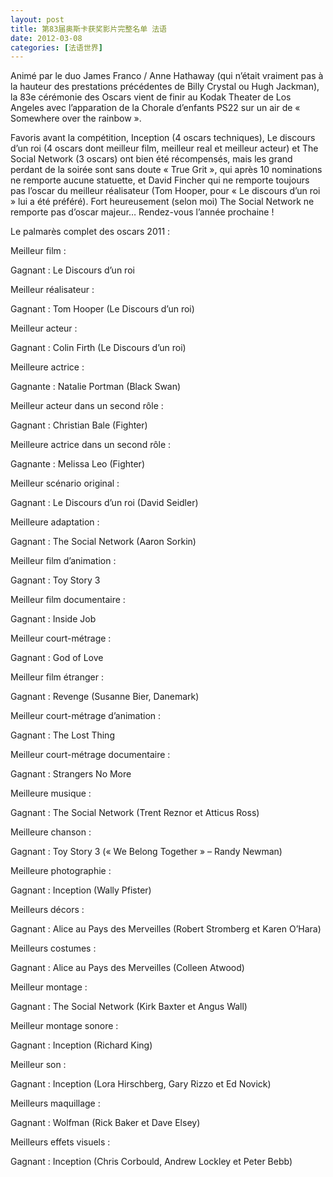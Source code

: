 ```yaml
---
layout: post
title: 第83届奥斯卡获奖影片完整名单 法语
date: 2012-03-08
categories: [法语世界]  
---
```


Animé par le duo James Franco / Anne Hathaway (qui n’était vraiment pas à la hauteur des prestations précédentes de Billy Crystal ou Hugh Jackman), la 83e cérémonie des Oscars vient de finir au Kodak Theater de Los Angeles avec l’apparation de la Chorale d’enfants PS22 sur un air de « Somewhere over the rainbow ».

Favoris avant la compétition, Inception (4 oscars techniques), Le discours d’un roi (4 oscars dont meilleur film, meilleur real et meilleur acteur) et The Social Network (3 oscars) ont bien été récompensés, mais les grand perdant de la soirée sont sans doute « True Grit », qui après 10 nominations ne remporte aucune statuette, et David Fincher qui ne remporte toujours pas l’oscar du meilleur réalisateur (Tom Hooper, pour « Le discours d’un roi » lui a été préféré). Fort heureusement (selon moi) The Social Network ne remporte pas d’oscar majeur… Rendez-vous l’année prochaine !

Le palmarès complet des oscars 2011 :

Meilleur film :

Gagnant : Le Discours d’un roi

Meilleur réalisateur :

Gagnant : Tom Hooper (Le Discours d’un roi)

Meilleur acteur :

Gagnant : Colin Firth (Le Discours d’un roi)

Meilleure actrice :

Gagnante : Natalie Portman (Black Swan)

Meilleur acteur dans un second rôle :

Gagnant : Christian Bale (Fighter)

Meilleure actrice dans un second rôle :

Gagnante : Melissa Leo (Fighter)

Meilleur scénario original :

Gagnant : Le Discours d’un roi (David Seidler)

Meilleure adaptation :

Gagnant : The Social Network (Aaron Sorkin)

Meilleur film d’animation :

Gagnant : Toy Story 3

Meilleur film documentaire :

Gagnant : Inside Job

Meilleur court-métrage :

Gagnant : God of Love

Meilleur film étranger :

Gagnant : Revenge (Susanne Bier, Danemark)

Meilleur court-métrage d’animation :

Gagnant : The Lost Thing

Meilleur court-métrage documentaire :

Gagnant : Strangers No More

Meilleure musique :

Gagnant : The Social Network (Trent Reznor et Atticus Ross)

Meilleure chanson :

Gagnant : Toy Story 3 (« We Belong Together » – Randy Newman)

Meilleure photographie :

Gagnant : Inception (Wally Pfister)

Meilleurs décors :

Gagnant : Alice au Pays des Merveilles (Robert Stromberg et Karen O’Hara)

Meilleurs costumes :

Gagnant : Alice au Pays des Merveilles (Colleen Atwood)

Meilleur montage :

Gagnant : The Social Network (Kirk Baxter et Angus Wall)

Meilleur montage sonore :

Gagnant : Inception (Richard King)

Meilleur son :

Gagnant : Inception (Lora Hirschberg, Gary Rizzo et Ed Novick)

Meilleurs maquillage :

Gagnant : Wolfman (Rick Baker et Dave Elsey)

Meilleurs effets visuels :

Gagnant : Inception (Chris Corbould, Andrew Lockley et Peter Bebb)
